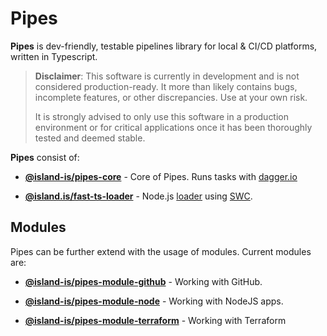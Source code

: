 # Pipes

**Pipes** is dev-friendly, testable pipelines library for local & CI/CD platforms, written in Typescript.

> **Disclaimer**: This software is currently in development and is not considered production-ready. It more than likely contains bugs, incomplete features, or other discrepancies. Use at your own risk.
>
> It is strongly advised to only use this software in a production environment or for critical applications once it has been thoroughly tested and deemed stable.

**Pipes** consist of:

- [**@island-is/pipes-core**](apps/pipes/) - Core of Pipes. Runs tasks with [dagger.io](https://dagger.io)

- [**@island.is/fast-ts-loader**](libs/fast-ts-loader/) - Node.js [loader](https://nodejs.org/api/esm.html#loaders) using [SWC](https://swc.rs/).

## Modules

Pipes can be further extend with the usage of modules. Current modules are:

- [**@island-is/pipes-module-github**](pipes-modules/pipes-module-github/) - Working with GitHub.

- [**@island-is/pipes-module-node**](pipes-modules/pipes-module-node/) - Working with NodeJS apps.

- [**@island-is/pipes-module-terraform**](pipes-modules/pipes-module-terraform/) - Working with Terraform
